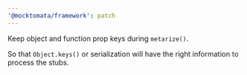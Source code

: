 ```yaml
---
'@mocktomata/framework': patch
---
```


Keep object and function prop keys during `metarize()`.

So that `Object.keys()` or serialization will have the right information to process the stubs.
